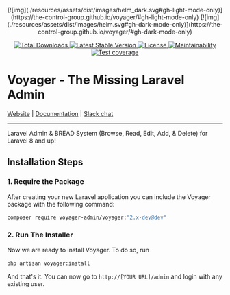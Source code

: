 <p align="center">
    [![img](./resources/assets/dist/images/helm_dark.svg#gh-light-mode-only)](https://the-control-group.github.io/voyager/#gh-light-mode-only)
    [![img](./resources/assets/dist/images/helm.svg#gh-dark-mode-only)](https://the-control-group.github.io/voyager/#gh-dark-mode-only)
</p>

<p align="center">
    <a href="https://packagist.org/packages/voyager-admin/voyager">
        <img src="https://poser.pugx.org/voyager-admin/voyager/downloads.svg?format=flat" alt="Total Downloads">
    </a>
    <a href="https://packagist.org/packages/voyager-admin/voyager">
        <img src="https://poser.pugx.org/voyager-admin/voyager/v/stable.svg?format=flat" alt="Latest Stable Version">
    </a>
    <a href="https://packagist.org/packages/voyager-admin/voyager">
        <img src="https://poser.pugx.org/voyager-admin/voyager/license.svg?format=flat" alt="License">
    </a>
    <a href="https://codeclimate.com/github/voyager-admin/voyager/maintainability">
        <img src="https://api.codeclimate.com/v1/badges/3e0cebb42838d9344097/maintainability" alt="Maintainability">
    </a>
    <a href="https://codeclimate.com/github/voyager-admin/voyager/test_coverage">
        <img src="https://api.codeclimate.com/v1/badges/3e0cebb42838d9344097/test_coverage" alt="Test coverage">
    </a>
</p>

# Voyager - The Missing Laravel Admin
<p>
    <a href="https://voyager-admin.com/" target="_blank">Website</a>
    |
    <a href="https://tcg.gitbook.io/voyager-2/" target="_blank">Documentation</a>
    |
    <a href="https://voyager-slack-invitation.herokuapp.com" target="_blank">Slack chat</a>
</p>

<hr>

Laravel Admin & BREAD System (Browse, Read, Edit, Add, & Delete) for Laravel 8 and up!

## Installation Steps

### 1. Require the Package

After creating your new Laravel application you can include the Voyager package with the following command:

```bash
composer require voyager-admin/voyager:"2.x-dev@dev"
```

### 2. Run The Installer

Now we are ready to install Voyager. To do so, run

```bash
php artisan voyager:install
```

And that's it. You can now go to `http://[YOUR URL]/admin` and login with any existing user.
